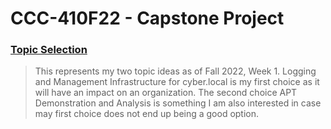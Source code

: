 # CCC-410F22 - Capstone Project

### [Topic Selection](docs/410-topics.md)

> This represents my two topic ideas as of Fall 2022, Week 1. Logging and Management Infrastructure for cyber.local is my first choice as it will have an impact on an organization. The second choice APT Demonstration and Analysis is something I am also interested in case may first choice does not end up being a good option.
>
> ## 
